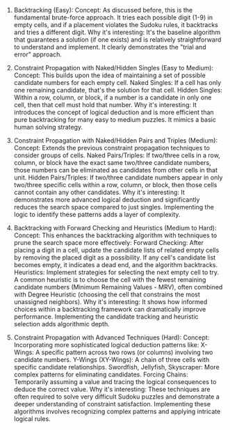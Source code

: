 1. Backtracking (Easy):
Concept: As discussed before, this is the fundamental brute-force approach. It tries each possible digit (1-9) in empty cells, and if a placement violates the Sudoku rules, it backtracks and tries a different digit.
Why it's interesting: It's the baseline algorithm that guarantees a solution (if one exists) and is relatively straightforward to understand and implement. It clearly demonstrates the "trial and error" approach.

2. Constraint Propagation with Naked/Hidden Singles (Easy to Medium):
Concept: This builds upon the idea of maintaining a set of possible candidate numbers for each empty cell.
Naked Singles: If a cell has only one remaining candidate, that's the solution for that cell.
Hidden Singles: Within a row, column, or block, if a number is a candidate in only one cell, then that cell must hold that number.
Why it's interesting: It introduces the concept of logical deduction and is more efficient than pure backtracking for many easy to medium puzzles. It mimics a basic human solving strategy.

3. Constraint Propagation with Naked/Hidden Pairs and Triples (Medium):
Concept: Extends the previous constraint propagation techniques to consider groups of cells.
Naked Pairs/Triples: If two/three cells in a row, column, or block have the exact same two/three candidate numbers, those numbers can be eliminated as candidates from other cells in that unit.
Hidden Pairs/Triples: If two/three candidate numbers appear in only two/three specific cells within a row, column, or block, then those cells cannot contain any other candidates.
Why it's interesting: It demonstrates more advanced logical deduction and significantly reduces the search space compared to just singles. Implementing the logic to identify these patterns adds a layer of complexity.

4. Backtracking with Forward Checking and Heuristics (Medium to Hard):
Concept: This enhances the backtracking algorithm with techniques to prune the search space more effectively:
Forward Checking: After placing a digit in a cell, update the candidate lists of related empty cells by removing the placed digit as a possibility. If any cell's candidate list becomes empty, it indicates a dead end, and the algorithm backtracks.
Heuristics: Implement strategies for selecting the next empty cell to try. A common heuristic is to choose the cell with the fewest remaining candidate numbers (Minimum Remaining Values - MRV), often combined with Degree Heuristic (choosing the cell that constrains the most unassigned neighbors).
Why it's interesting: It shows how informed choices within a backtracking framework can dramatically improve performance. Implementing the candidate tracking and heuristic selection adds algorithmic depth.

5. Constraint Propagation with Advanced Techniques (Hard):
Concept: Incorporating more sophisticated logical deduction patterns like:
X-Wings: A specific pattern across two rows (or columns) involving two candidate numbers.
Y-Wings (XY-Wings): A chain of three cells with specific candidate relationships.
Swordfish, Jellyfish, Skyscraper: More complex patterns for eliminating candidates.
Forcing Chains: Temporarily assuming a value and tracing the logical consequences to deduce the correct value.
Why it's interesting: These techniques are often required to solve very difficult Sudoku puzzles and demonstrate a deeper understanding of constraint satisfaction. Implementing these algorithms involves recognizing complex patterns and applying intricate logical rules.